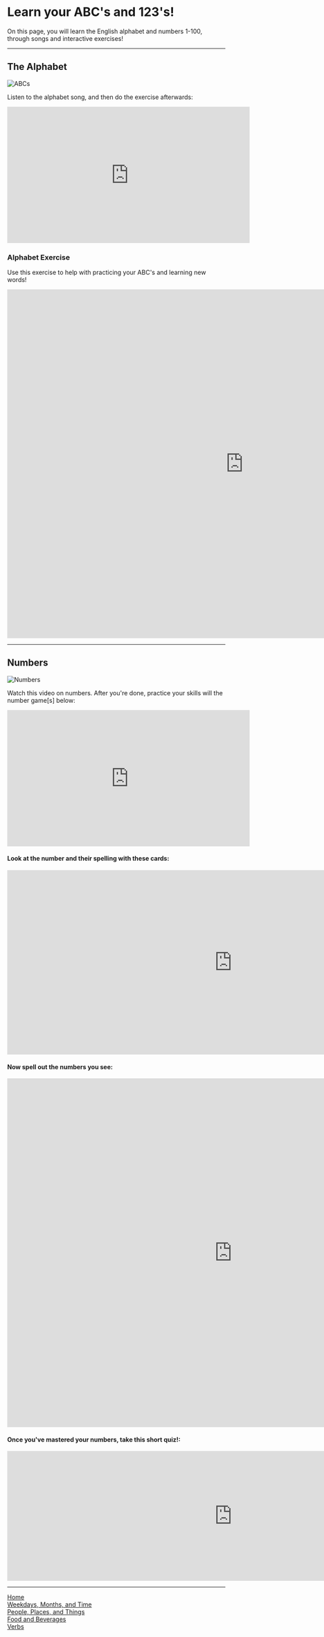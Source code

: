 <h1>Learn your ABC's and 123's!</h1>

<p>On this page, you will learn the English alphabet and numbers 1-100, through songs and interactive exercises!</p>

<hr>

<h2>The Alphabet</h2>
<img src="https://s3.envato.com/files/244805686/Priv.jpg" alt="ABCs">

<p>Listen to the alphabet song, and then do the exercise afterwards:</p>
<iframe width="560" height="315" src="https://www.youtube.com/embed/75p-N9YKqNo" frameborder="0" allow="accelerometer; autoplay; encrypted-media; gyroscope; picture-in-picture" allowfullscreen></iframe>

<h3>Alphabet Exercise</h3>

<p>Use this exercise to help with practicing your ABC's and learning new words!</p>

<iframe src="https://h5p.org/h5p/embed/688036" width="1090" height="806" frameborder="0" allowfullscreen="allowfullscreen"></iframe><script src="https://h5p.org/sites/all/modules/h5p/library/js/h5p-resizer.js" charset="UTF-8"></script>

<hr>

<h2>Numbers</h2>
<img src="https://img.freepik.com/free-vector/cute-funny-numbers-set_97632-612.jpg?size=626&ext=jpg" alt="Numbers">

<p>Watch this video on numbers. After you're done, practice your  skills will the number game[s] below:</p>
<iframe width="560" height="315" src="https://www.youtube.com/embed/e0dJWfQHF8Y" frameborder="0" allow="accelerometer; autoplay; encrypted-media; gyroscope; picture-in-picture" allowfullscreen></iframe>

<h4>Look at the number and their spelling with these cards:</h4>
<iframe src="https://h5p.org/h5p/embed/695028" width="1038" height="426" frameborder="0" allowfullscreen="allowfullscreen"></iframe><script src="https://h5p.org/sites/all/modules/h5p/library/js/h5p-resizer.js" charset="UTF-8"></script>

<h4>Now spell out the numbers you see:</h4>
<iframe src="https://h5p.org/h5p/embed/695034" width="1038" height="806" frameborder="0" allowfullscreen="allowfullscreen"></iframe><script src="https://h5p.org/sites/all/modules/h5p/library/js/h5p-resizer.js" charset="UTF-8"></script>

<h4>Once you've mastered your numbers, take this short quiz!:</h4>
<iframe src="https://h5p.org/h5p/embed/695050" width="1038" height="300" frameborder="0" allowfullscreen="allowfullscreen"></iframe><script src="https://h5p.org/sites/all/modules/h5p/library/js/h5p-resizer.js" charset="UTF-8"></script>

<hr>
<p>
 <a href="index.html">Home</a> <br>
 <a href="weekdaysmonthsandtime.html">Weekdays, Months, and Time</a> <br>
 <a href="peopleplacesandthings.html">People, Places, and Things</a> <br>
 <a href="foodandbeverages.html">Food and Beverages</a> <br>
 <a href="verbs.html">Verbs</a>
</p>
